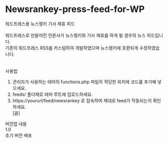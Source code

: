 # Newsrankey-press-feed-for-WP
워드프레스용 뉴스랭키 기사 제휴 피드<br />
<br />
워드프레스로 만들어진 언론사가 뉴스랭키와 기사 제휴를 하게 될 경우의 뉴스 피드입니다.<br />
기존의 워드프레스 RSS를 커스텀하여 개발하였으며 뉴스랭키에 호환되게 수정하였습니다.<br />
<br />
<br />
사용법<br />
1. 관리자가 사용하는 테마의 functions.php 파일의 적당한 위치에 코드를 추가해 넣으세요.<br />
2. feeds/ 폴더채로 테마 루트에 업로드하세요.<br>
3. https://yoururl/feed/newsrankey 로 접속하여 제대로 feed가 작동되는지 확인하세요.<br />
[끝]<br />

버전업 내용<br />
1.0<br />
초기 버전 배포
